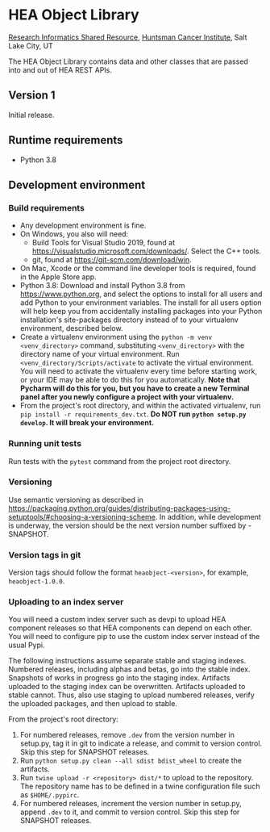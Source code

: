# HEA Object Library
[Research Informatics Shared Resource](https://risr.hci.utah.edu), [Huntsman Cancer Institute](https://hci.utah.edu), Salt Lake City, UT

The HEA Object Library contains data and other classes that are passed into and out of HEA REST APIs.

## Version 1
Initial release.

## Runtime requirements
* Python 3.8

## Development environment

### Build requirements
* Any development environment is fine.
* On Windows, you also will need:
    * Build Tools for Visual Studio 2019, found at https://visualstudio.microsoft.com/downloads/. Select the C++ tools.
    * git, found at https://git-scm.com/download/win.
* On Mac, Xcode or the command line developer tools is required, found in the Apple Store app.
* Python 3.8: Download and install Python 3.8 from https://www.python.org, and select the options to install for all users and add
Python to your environment variables. The install for all users option will help keep you from accidentally installing
packages into your Python installation's site-packages directory instead of to your virtualenv environment, described
below.
* Create a virtualenv environment using the `python -m venv <venv_directory>` command, substituting `<venv_directory>`
with the directory name of your virtual environment. Run `<venv_directory/Scripts/activate` to activate the virtual
environment. You will need to activate the virtualenv  every time before starting work, or your IDE may be able to do 
this for you automatically. **Note that Pycharm will do this for you, but you have to create a new Terminal panel
after you newly configure a project with your virtualenv.**
* From the project's root directory, and within the activated virtualenv, run `pip install -r requirements_dev.txt`.
**Do NOT run `python setup.py develop`. It will break your environment.**

### Running unit tests
Run tests with the `pytest` command from the project root directory.

### Versioning
Use semantic versioning as described in 
https://packaging.python.org/guides/distributing-packages-using-setuptools/#choosing-a-versioning-scheme. In addition,
while development is underway, the version should be the next version number suffixed by -SNAPSHOT.

### Version tags in git
Version tags should follow the format `heaobject-<version>`, for example, `heaobject-1.0.0`.

### Uploading to an index server
You will need a custom index server such as devpi to upload HEA component releases so that HEA
components can depend on each other. You will need to configure pip to use the custom index server
instead of the usual Pypi.

The following instructions assume separate stable and staging indexes. Numbered releases, including alphas and betas, go 
into the stable index. Snapshots of works in progress go into the staging index. Artifacts uploaded to the
staging index can be overwritten. Artifacts uploaded to stable cannot. Thus, also use staging to upload numbered
releases, verify the uploaded packages, and then upload to stable.

From the project's root directory:
1. For numbered releases, remove `.dev` from the version number in setup.py, tag it in git to indicate a release, 
and commit to version control. Skip this step for SNAPSHOT releases.
2. Run `python setup.py clean --all sdist bdist_wheel` to create the artifacts.
3. Run `twine upload -r <repository> dist/*` to upload to the repository. The repository name has to be defined in a
twine configuration file such as `$HOME/.pypirc`.
4. For numbered releases, increment the version number in setup.py, append `.dev` to it, and commit to version 
control. Skip this step for SNAPSHOT releases.
